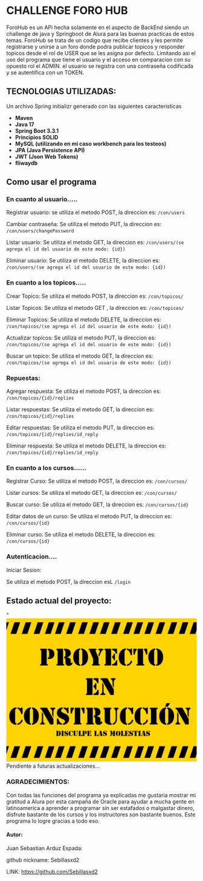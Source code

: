 # CHALLENGE FORO HUB
ForoHub es un APi hecha solamente en el aspecto de BackEnd siendo un challenge de java y Springboot de Alura para las
buenas practicas de estos temas. ForoHub se trata de un codigo que recibe clientes y les permite registrarse y unirse a
un foro donde podra publicar topicos y responder topicos desde el rol de USER que se les asigna por defecto. Limitando
asi el uso del programa que tiene el usuario y el acceso en comparacion con su opuesto rol el ADMIN.
el usuario se registra con una contraseña codificada y se autentifica con un TOKEN.

## TECNOLOGIAS UTILIZADAS:

Un archivo Spring initializr generado con las siguientes caracteristicas
- **Maven**
- **Java 17**
- **Spring Boot 3.3.1**
- **Principios SOLID**
- **MySQL (utilizando en mi caso workbench para los testeos)**
- **JPA (Java Persistence API)**
- **JWT (Json Web Tokens)**
- **fliwaydb**

## Como usar el programa

### En cuanto al usuario.....
Registrar usuario:
se utiliza el metodo POST, la direccion es:
`/con/users`

Cambiar contraseña:
Se utiliza el metodo PUT, la direccion es:
`/con/users/changePassword`

Listar usuario:
Se utiliza el metodo GET, la direccion es:
`/con/users/(se agrega el id del usuario de este modo: {id})`

Eliminar usuario:
Se utiliza el metodo DELETE, la direccion es:
`/con/users/(se agrega el id del usuario de este modo: {id})`



### En cuanto a los topicos.....

Crear Topico:
Se utiliza el metodo POST, la direccion es:
`/con/topicos/`

Listar Topicos:
Se utiliza el metodo GET , la direccion es:
`/con/topicos/`

Eliminar Topicos:
Se utiliza el metodo DELETE, la direccion es:
`/con/topicos/(se agrega el id del usuario de este modo: {id})`

Actualizar topicos:
Se utiliza el metodo PUT, la direccion es:
`/con/topicos/(se agrega el id del usuario de este modo: {id})`

Buscar un topico:
Se utiliza el metodo GET, la direccion es:
`/con/topicos/(se agrega el id del usuario de este modo: {id})`

### Repuestas:

Agregar respuesta:
Se utiliza el metodo POST, la direccion es:
`/con/topicos/{id}/replies`

Listar respuestas:
Se utiliza el metodo GET, la direccion es:
`/con/topicos/{id}/replies`

Editar respuestas:
Se utiliza el metodo PUT, la direccion es:
`/con/topicos/{id}/replies/id_reply`

Eliminar respuesta:
Se utiliza el metodo DELETE, la direccion es:
`/con/topicos/{id}/replies/id_reply`

### En cuanto a los cursos......

Registrar Curso:
Se utiliza el metodo POST, la direccion es:
`/con/cursos/`

Listar cursos:
Se utiliza el metodo GET, la direccion es:
`/con/cursos/`

Buscar curso:
Se utiliza el metodo GET, la direccion es:
`/con/cursos/{id}`

Editar datos de un curso:
Se utiliza el metodo PUT, la direccion es:
`/con/cursos/{id}`

Eliminar curso:
Se utiliza el metodo DELETE, la direccion es:
`/con/cursos/{id}`


### Autenticacion....

Iniciar Sesion:

Se  utiliza el metodo POST, la direccion esL
`/login`

## Estado actual del proyecto:

<img src>"![img.png](img.png)
Pendiente a futuras actualizaciones...



### AGRADECIMIENTOS:
Con todas las funciones del programa ya explicadas me gustaria mostrar mi gratitud
a Alura por esta campaña de Oracle para ayudar a mucha gente en latinoamerica
a aprender a programar sin ser estafados o malgastar dinero, disfrute bastante de los 
cursos y los instructores son bastante buenos. Este programa lo logre gracias a todo eso.

#### Autor:
Juan Sebastian Arduz Espada:

github nickname: Sebillasxd2

LINK: https://github.com/Sebillasxd2
